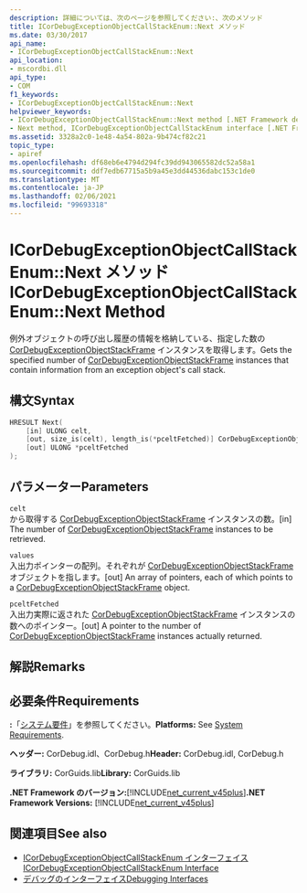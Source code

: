 ```yaml
---
description: 詳細については、次のページを参照してください:、次のメソッド
title: ICorDebugExceptionObjectCallStackEnum::Next メソッド
ms.date: 03/30/2017
api_name:
- ICorDebugExceptionObjectCallStackEnum::Next
api_location:
- mscordbi.dll
api_type:
- COM
f1_keywords:
- ICorDebugExceptionObjectCallStackEnum::Next
helpviewer_keywords:
- ICorDebugExceptionObjectCallStackEnum::Next method [.NET Framework debugging]
- Next method, ICorDebugExceptionObjectCallStackEnum interface [.NET Framework debugging]
ms.assetid: 3328a2c0-1e48-4a54-802a-9b474cf82c21
topic_type:
- apiref
ms.openlocfilehash: df68eb6e4794d294fc39dd943065582dc52a58a1
ms.sourcegitcommit: ddf7edb67715a5b9a45e3dd44536dabc153c1de0
ms.translationtype: MT
ms.contentlocale: ja-JP
ms.lasthandoff: 02/06/2021
ms.locfileid: "99693318"
---
```

# <a name="icordebugexceptionobjectcallstackenumnext-method"></a><span data-ttu-id="2e9fa-103">ICorDebugExceptionObjectCallStackEnum::Next メソッド</span><span class="sxs-lookup"><span data-stu-id="2e9fa-103">ICorDebugExceptionObjectCallStackEnum::Next Method</span></span>

<span data-ttu-id="2e9fa-104">例外オブジェクトの呼び出し履歴の情報を格納している、指定した数の [CorDebugExceptionObjectStackFrame](cordebugexceptionobjectstackframe-structure.md) インスタンスを取得します。</span><span class="sxs-lookup"><span data-stu-id="2e9fa-104">Gets the specified number of [CorDebugExceptionObjectStackFrame](cordebugexceptionobjectstackframe-structure.md) instances that contain information from an exception object's call stack.</span></span>  
  
## <a name="syntax"></a><span data-ttu-id="2e9fa-105">構文</span><span class="sxs-lookup"><span data-stu-id="2e9fa-105">Syntax</span></span>  
  
```cpp  
HRESULT Next(  
    [in] ULONG celt,  
    [out, size_is(celt), length_is(*pceltFetched)] CorDebugExceptionObjectStackFrame values[],  
    [out] ULONG *pceltFetched  
);  
```  
  
## <a name="parameters"></a><span data-ttu-id="2e9fa-106">パラメーター</span><span class="sxs-lookup"><span data-stu-id="2e9fa-106">Parameters</span></span>  

 `celt`  
 <span data-ttu-id="2e9fa-107">から取得する [CorDebugExceptionObjectStackFrame](cordebugexceptionobjectstackframe-structure.md) インスタンスの数。</span><span class="sxs-lookup"><span data-stu-id="2e9fa-107">[in] The number of [CorDebugExceptionObjectStackFrame](cordebugexceptionobjectstackframe-structure.md) instances to be retrieved.</span></span>  
  
 `values`  
 <span data-ttu-id="2e9fa-108">入出力ポインターの配列。それぞれが [CorDebugExceptionObjectStackFrame](cordebugexceptionobjectstackframe-structure.md) オブジェクトを指します。</span><span class="sxs-lookup"><span data-stu-id="2e9fa-108">[out] An array of pointers, each of which points to a [CorDebugExceptionObjectStackFrame](cordebugexceptionobjectstackframe-structure.md) object.</span></span>  
  
 `pceltFetched`  
 <span data-ttu-id="2e9fa-109">入出力実際に返された [CorDebugExceptionObjectStackFrame](cordebugexceptionobjectstackframe-structure.md) インスタンスの数へのポインター。</span><span class="sxs-lookup"><span data-stu-id="2e9fa-109">[out] A pointer to the number of [CorDebugExceptionObjectStackFrame](cordebugexceptionobjectstackframe-structure.md) instances actually returned.</span></span>  
  
## <a name="remarks"></a><span data-ttu-id="2e9fa-110">解説</span><span class="sxs-lookup"><span data-stu-id="2e9fa-110">Remarks</span></span>  
  
## <a name="requirements"></a><span data-ttu-id="2e9fa-111">必要条件</span><span class="sxs-lookup"><span data-stu-id="2e9fa-111">Requirements</span></span>  

 <span data-ttu-id="2e9fa-112">**:**「[システム要件](../../get-started/system-requirements.md)」を参照してください。</span><span class="sxs-lookup"><span data-stu-id="2e9fa-112">**Platforms:** See [System Requirements](../../get-started/system-requirements.md).</span></span>  
  
 <span data-ttu-id="2e9fa-113">**ヘッダー:** CorDebug.idl、CorDebug.h</span><span class="sxs-lookup"><span data-stu-id="2e9fa-113">**Header:** CorDebug.idl, CorDebug.h</span></span>  
  
 <span data-ttu-id="2e9fa-114">**ライブラリ:** CorGuids.lib</span><span class="sxs-lookup"><span data-stu-id="2e9fa-114">**Library:** CorGuids.lib</span></span>  
  
 <span data-ttu-id="2e9fa-115">**.NET Framework のバージョン:**[!INCLUDE[net_current_v45plus](../../../../includes/net-current-v45plus-md.md)]</span><span class="sxs-lookup"><span data-stu-id="2e9fa-115">**.NET Framework Versions:** [!INCLUDE[net_current_v45plus](../../../../includes/net-current-v45plus-md.md)]</span></span>  
  
## <a name="see-also"></a><span data-ttu-id="2e9fa-116">関連項目</span><span class="sxs-lookup"><span data-stu-id="2e9fa-116">See also</span></span>

- [<span data-ttu-id="2e9fa-117">ICorDebugExceptionObjectCallStackEnum インターフェイス</span><span class="sxs-lookup"><span data-stu-id="2e9fa-117">ICorDebugExceptionObjectCallStackEnum Interface</span></span>](icordebugexceptionobjectcallstackenum-interface.md)
- [<span data-ttu-id="2e9fa-118">デバッグのインターフェイス</span><span class="sxs-lookup"><span data-stu-id="2e9fa-118">Debugging Interfaces</span></span>](debugging-interfaces.md)
